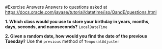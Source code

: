 #Exercise Answers
Answers to questions asked at https://docs.oracle.com/javase/tutorial/datetime/iso/QandE/questions.html

**1. Which class would you use to store your birthday in years, months, days, seconds, and nanoseconds?**
`LocalDateTime`

**2. Given a random date, how would you find the date of the previous Tuesday?**
Use the `previous` method of `TemporalAdjuster`
